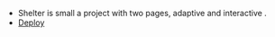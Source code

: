 - Shelter is small a project with two pages, adaptive and interactive .
- [Deploy](https://dixrom.github.io/landing-shelter/pages/main/index.html)
